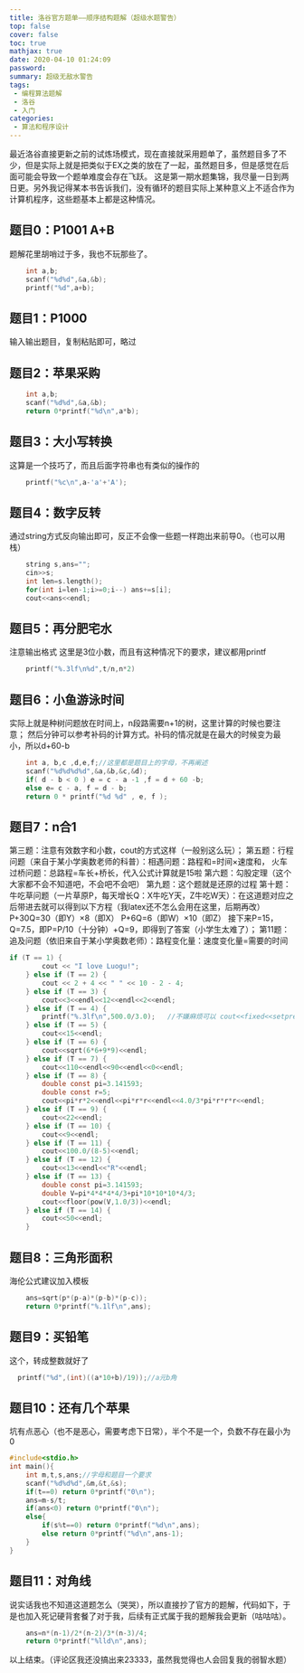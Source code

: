 ```yaml
---
title: 洛谷官方题单——顺序结构题解（超级水题警告）
top: false
cover: false
toc: true
mathjax: true
date: 2020-04-10 01:24:09
password:
summary: 超级无敌水警告
tags:
 - 编程算法题解
 - 洛谷
 - 入门
categories:
 - 算法和程序设计
---
```

最近洛谷直接更新之前的试炼场模式，现在直接就采用题单了，虽然题目多了不少，但是实际上就是把类似于EX之类的放在了一起，虽然题目多，但是感觉在后面可能会导致一个题单难度会存在飞跃。
这是第一期水题集锦，我尽量一日到两日更。另外我记得某本书告诉我们，没有循环的题目实际上某种意义上不适合作为计算机程序，这些题基本上都是这种情况。
## 题目0：P1001 A+B
题解花里胡哨过于多，我也不玩那些了。
```c
    int a,b;
    scanf("%d%d",&a,&b);
    printf("%d",a+b);
```
## 题目1：P1000
输入输出题目，复制粘贴即可，略过
## 题目2：苹果采购
```c
    int a,b;
    scanf("%d%d",&a,&b);
    return 0*printf("%d\n",a*b);
```
## 题目3：大小写转换
这算是一个技巧了，而且后面字符串也有类似的操作的
```c
    printf("%c\n",a-'a'+'A');
```
## 题目4：数字反转
通过string方式反向输出即可，反正不会像一些题一样跑出来前导0。（也可以用栈）
```c
    string s,ans="";
    cin>>s;
    int len=s.length();
    for(int i=len-1;i>=0;i--) ans+=s[i];
    cout<<ans<<endl;
```
## 题目5：再分肥宅水
注意输出格式
这里是3位小数，而且有这种情况下的要求，建议都用printf
```c
    printf("%.3lf\n%d",t/n,n*2)
```
## 题目6：小鱼游泳时间
实际上就是种树问题放在时间上，n段路需要n+1的树，这里计算的时候也要注意；
然后分钟可以参考补码的计算方式。补码的情况就是在最大的时候变为最小，所以d+60-b
```c
    int a, b,c ,d,e,f;//这里都是题目上的字母，不再阐述
    scanf("%d%d%d%d",&a,&b,&c,&d);
    if( d - b < 0 ) e = c - a -1 ,f = d + 60 -b;
    else e= c - a, f = d - b;
    return 0 * printf("%d %d" , e, f );
```
## 题目7：n合1
第三题：注意有效数字和小数，cout的方式这样（一般别这么玩）；
第五题：行程问题（来自于某小学奥数老师的科普）：相遇问题：路程和=时间×速度和， 火车过桥问题：总路程=车长+桥长，代入公式计算就是15啦
第六题：勾股定理（这个大家都不会不知道吧，不会吧不会吧）
第九题：这个题就是还原的过程
第十题：牛吃草问题（一片草原P，每天增长Q：X牛吃Y天，Z牛吃W天）：在这道题对应之后带进去就可以得到以下方程（我latex还不怎么会用在这里，后期再改）
P+30Q=30（即Y）×8（即X）
P+6Q=6（即W）×10（即Z）
接下来P=15，Q=7.5，即P=P/10（十分钟）+Q=9，即得到了答案（小学生太难了）；
第11题：追及问题（依旧来自于某小学奥数老师）：路程变化量：速度变化量=需要的时间
```c
if (T == 1) {
        cout << "I love Luogu!";
    } else if (T == 2) {
        cout << 2 + 4 << " " << 10 - 2 - 4;
    } else if (T == 3) {
        cout<<3<<endl<<12<<endl<<2<<endl;
    } else if (T == 4) {
        printf("%.3lf\n",500.0/3.0);   //不嫌麻烦可以 cout<<fixed<<setprecision(3)<<1.0*500/3;
    } else if (T == 5) {
        cout<<15<<endl;
    } else if (T == 6) {
        cout<<sqrt(6*6+9*9)<<endl;
    } else if (T == 7) {
        cout<<110<<endl<<90<<endl<<0<<endl;
    } else if (T == 8) {
        double const pi=3.141593;
        double const r=5;
        cout<<pi*r*2<<endl<<pi*r*r<<endl<<4.0/3*pi*r*r*r<<endl;
    } else if (T == 9) {
        cout<<22<<endl;
    } else if (T == 10) {
        cout<<9<<endl;
    } else if (T == 11) {
        cout<<100.0/(8-5)<<endl;
    } else if (T == 12) {
        cout<<13<<endl<<"R"<<endl;
    } else if (T == 13) {
        double const pi=3.141593;
        double V=pi*4*4*4*4/3+pi*10*10*10*4/3;
        cout<<floor(pow(V,1.0/3))<<endl;
    } else if (T == 14) {
        cout<<50<<endl;
    }
```
## 题目8：三角形面积
海伦公式建议加入模板
```c
    ans=sqrt(p*(p-a)*(p-b)*(p-c));
    return 0*printf("%.1lf\n",ans);
```
## 题目9：买铅笔
这个，转成整数就好了
```c
  printf("%d",(int)((a*10+b)/19));//a元b角
```
## 题目10：还有几个苹果
坑有点恶心（也不是恶心，需要考虑下日常），半个不是一个，负数不存在最小为0
```c
#include<stdio.h>
int main(){
    int m,t,s,ans;//字母和题目一个要求
    scanf("%d%d%d",&m,&t,&s);
    if(t==0) return 0*printf("0\n");
    ans=m-s/t;
    if(ans<0) return 0*printf("0\n");
    else{
        if(s%t==0) return 0*printf("%d\n",ans);
        else return 0*printf("%d\n",ans-1);
    } 
}
```
## 题目11：对角线
说实话我也不知道这道题怎么（哭哭），所以直接抄了官方的题解，代码如下，于是也加入死记硬背套餐了对于我，后续有正式属于我的题解我会更新（咕咕咕）。
```c
    ans=n*(n-1)/2*(n-2)/3*(n-3)/4;
    return 0*printf("%lld\n",ans);
```

以上结束。（评论区我还没搞出来23333，虽然我觉得也人会回复我的弱智水题）